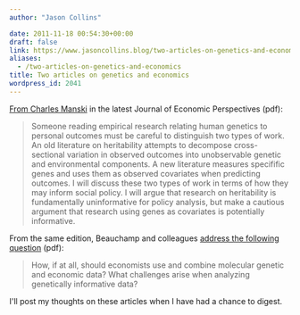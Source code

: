 ```yaml
---
author: "Jason Collins"

date: 2011-11-18 00:54:30+00:00
draft: false
link: https://www.jasoncollins.blog/two-articles-on-genetics-and-economics/
aliases:
  - /two-articles-on-genetics-and-economics
title: Two articles on genetics and economics
wordpress_id: 2041
---
```


[From Charles Manski](http://pubs.aeaweb.org/doi/pdfplus/10.1257/jep.25.4.83) in the latest Journal of Economic Perspectives (pdf):





<blockquote>Someone reading empirical research relating human genetics to personal outcomes must be careful to distinguish two types of work. An old literature on heritability attempts to decompose cross-sectional variation in observed outcomes into unobservable genetic and environmental components. A new literature measures specifific genes and uses them as observed covariates when predicting outcomes. I will discuss these two types of work in terms of how they may inform social policy. I will argue that research on heritability is fundamentally uninformative for policy analysis, but make a cautious argument that research using genes as covariates is potentially informative.</blockquote>





From the same edition, Beauchamp and colleagues [address the following question](http://pubs.aeaweb.org/doi/pdfplus/10.1257/jep.25.4.57) (pdf):





<blockquote>How, if at all, should economists use and combine molecular genetic and economic data? What challenges arise when analyzing genetically informative data?</blockquote>





I'll post my thoughts on these articles when I have had a chance to digest.
